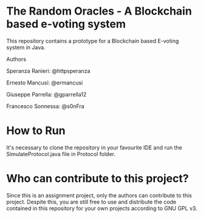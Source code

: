 # The Random Oracles - A Blockchain based e-voting system

This repository contains a prototype for a Blockchain based E-voting system in Java.

Authors

Speranza Ranieri: @httpsperanza

Ernesto Mancusi: @ermancusi

Giuseppe Parrella: @gparrella12

Francesco Sonnessa: @s0nFra

# How to Run

It's necessary to clone the repository in your favourite IDE and run the SimulateProtocol.java file in Protocol folder.

# Who can contribute to this project?

Since this is an assignment project, only the authors can contribute to this project. Despite this, you are still free to use and distribute the code contained in this repository for your own projects according to GNU GPL v3.
